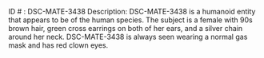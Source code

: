 ID # : DSC-MATE-3438
Description: DSC-MATE-3438 is a humanoid entity that appears to be of the human species. The subject is a female with 90s brown hair, green cross earrings on both of her ears, and a silver chain around her neck. DSC-MATE-3438 is always seen wearing a normal gas mask and has red clown eyes.